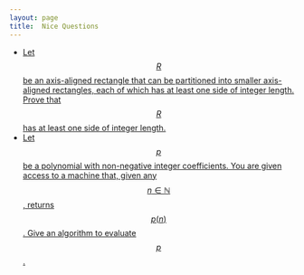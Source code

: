 ```yaml
---
layout: page
title:	Nice Questions
---
```


<!-- hi -->

* [Let $$R$$ be an axis-aligned rectangle that can be partitioned into smaller axis-aligned rectangles, each of which has at least one side of integer length. Prove that $$R$$ has at least one side of integer length.](./rect-part)
* [Let $$p$$ be a polynomial with non-negative integer coefficients. You are given access to a machine that, given any $$n\in\mathbb N$$, returns $$p(n)$$. Give an algorithm to evaluate $$p$$.](./poly-eval)